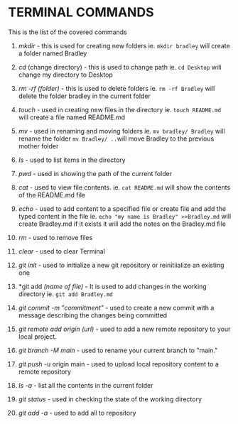 # TERMINAL COMMANDS
This is the list of the covered commands

1. *mkdir* - this is used for creating new folders
    ie. `mkdir bradley` will create a folder named Bradley

2. *cd* (change directory) - this is used to change path 
    ie. `cd Desktop` will change my directory to Desktop

3. *rm -rf (folder)* - this is used to delete folders
    ie. `rm -rf Bradley` will delete the folder bradley in the current folder

4. *touch* - used in creating new files in the directory
    ie. `touch README.md` will create  a file named README.md

5. *mv* - used in renaming and moving folders
    ie. `mv bradley/ Bradley` will rename the folder `mv Bradley/ ..`will move Bradley to the previous mother folder
    
6. *ls* - used to list items in the directory
7. *pwd* - used in showing the path of the current folder
8. *cat* - used to view file contents.
    ie. `cat README.md` will show the contents of the README.md file

9. *echo* - used to add content to a specified file or create file and add the typed content in the file 
    ie. `echo "my name is Bradley" >>Bradley.md` will create Bradley.md if it exists it will add the notes on the Bradley.md file

10. *rm* - used to remove files 
11. *clear* - used to clear Terminal
12. *git init* - used to initialize a new git repository or reinitiialize an existing one
13. *git add *(name of file)* - It is used to add changes in the working directory
    ie. `git add Bradley.md` 

14. *git commit -m "commitment"* - used to create a new commit with a message describing the changes being committed
15. *git remote add origin (url)* - used to add a new remote repository to your local project.
16. *git branch -M main* - used to rename your current branch to "main."
17. *git push* -u origin main - used to upload local repository content to a remote repository
18. *ls -a* - list all the contents in the current folder
19. *git status* - used in checking the state of the working directory
20. *git add -a* - used to add all to repository